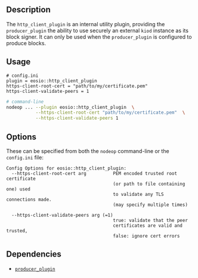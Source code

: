 ## Description

The `http_client_plugin`  is an internal utility plugin, providing the `producer_plugin` the ability to use securely an external `kiod` instance as its block signer. It can only be used when the `producer_plugin` is configured to produce blocks.

## Usage

```console
# config.ini
plugin = eosio::http_client_plugin
https-client-root-cert = "path/to/my/certificate.pem"
https-client-validate-peers = 1
```
```sh
# command-line
nodeop ... --plugin eosio::http_client_plugin  \
           --https-client-root-cert "path/to/my/certificate.pem"  \
           --https-client-validate-peers 1
```

## Options

These can be specified from both the `nodeop` command-line or the `config.ini` file:

```console
Config Options for eosio::http_client_plugin:
  --https-client-root-cert arg          PEM encoded trusted root certificate 
                                        (or path to file containing one) used 
                                        to validate any TLS connections made.  
                                        (may specify multiple times)
                                        
  --https-client-validate-peers arg (=1)
                                        true: validate that the peer 
                                        certificates are valid and trusted, 
                                        false: ignore cert errors
```

## Dependencies

* [`producer_plugin`](producer-plugin.md)
